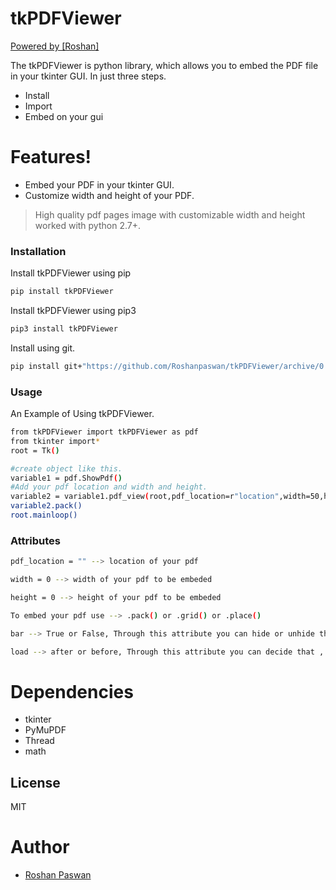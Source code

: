 # tkPDFViewer

[Powered by [Roshan]](https://github.com/Roshanpaswan/PdfViewer)

The tkPDFViewer is python library, which allows you to embed the PDF file in your tkinter GUI. In just three steps.

  - Install
  - Import
  - Embed on your gui

# Features!

  - Embed your PDF in your tkinter GUI.
  - Customize width and height of your PDF.



> High quality pdf pages image
> with customizable width and height
> worked with python 2.7+.

### Installation


Install tkPDFViewer using pip

```sh
pip install tkPDFViewer
```


Install tkPDFViewer using pip3

```sh
pip3 install tkPDFViewer
```

Install using git.

```sh
pip install git+"https://github.com/Roshanpaswan/tkPDFViewer/archive/0.1.zip"
```

### Usage

An Example of Using tkPDFViewer.

```sh
from tkPDFViewer import tkPDFViewer as pdf
from tkinter import*
root = Tk()

#create object like this.
variable1 = pdf.ShowPdf()
#Add your pdf location and width and height.
variable2 = variable1.pdf_view(root,pdf_location=r"location",width=50,height=100)
variable2.pack()
root.mainloop()

```


### Attributes

```sh
pdf_location = "" --> location of your pdf
```

```sh
width = 0 --> width of your pdf to be embeded
```

```sh
height = 0 --> height of your pdf to be embeded
```

```sh
To embed your pdf use --> .pack() or .grid() or .place()
```

```sh
bar --> True or False, Through this attribute you can hide or unhide the loading bar which showing on the frame after your gui is opened. This indicate that 'how much your pdf is loaded'.Once it complete it unhide automatically and your pdf get embeded.
```

```sh
load --> after or before, Through this attribute you can decide that , when your pdf object is to convert. If you select 'after' then the object of your pdf is convert after your gui is opened.Otherwise it convert first then your gui is opened. It is recommended that to select after which is default.Beacause this takes time. Depends on the size of pdf. And if you select 'before' then it make your gui slow to open. 
```


# Dependencies

 - tkinter
 - PyMuPDF
 - Thread
 - math


License
----

MIT

# Author

 - [Roshan Paswan](https://github.com/Roshanpaswan/)
 